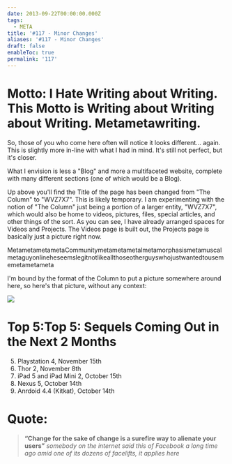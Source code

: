 ```yaml
---
date: 2013-09-22T00:00:00.000Z
tags:
  - META
title: '#117 - Minor Changes'
aliases: '#117 - Minor Changes'
draft: false
enableToc: true
permalink: '117'
---
```



# Motto: I Hate Writing about Writing. This Motto is Writing about Writing about Writing. Metametawriting.

So, those of you who come here often will notice it looks different... again. This is slightly more in-line with what I had in mind. It's still not perfect, but it's closer.

What I envision is less a "Blog" and more a multifaceted website, complete with many different sections (one of which would be a Blog).

Up above you'll find the Title of the page has been changed from "The Column" to "WVZ7X7". This is likely temporary. I am experimenting with the notion of "The Column" just being a portion of a larger entity, "WVZ7X7", which would also be home to videos, pictures, files, special articles, and other things of the sort. As you can see, I have already arranged spaces for Videos and Projects. The Videos page is built out, the Projects page is basically just a picture right now.

MetametametametaCommunitymetametametalmetamorphasismetamuscalmetaguyonlineheseemslegitnotlikeallthoseotherguyswhojustwantedtousememetametameta

I'm bound by the format of the Column to put a picture somewhere around here, so here's that picture, without any context:

![](assets/117-1.jpg)


# Top 5:Top 5: Sequels Coming Out in the Next 2 Months

5. Playstation 4, November 15th
4. Thor 2, November 8th
3. iPad 5 and iPad Mini 2, October 15th
2. Nexus 5, October 14th
1. Anrdoid 4.4 (Kitkat), October 14th


# Quote:

> **“Change for the sake of change is a surefire way to alienate your users”**
<cite>somebody on the internet said this of Facebook a long time ago amid one of its dozens of facelifts, it applies here</cite>


